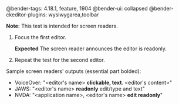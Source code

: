 @bender-tags: 4.18.1, feature, 1904
@bender-ui: collapsed
@bender-ckeditor-plugins: wysiwygarea,toolbar

**Note:** This test is intended for screen readers.

1. Focus the first editor.

	**Expected** The screen reader announces the editor is readonly.
1. Repeat the test for the second editor.

Sample screen readers' outputs (essential part bolded):

* VoiceOver: "&lt;editor's name&gt; **clickable, text**. &lt;editor's content&gt;"
* JAWS: "&lt;editor's name&gt; **readonly** edit/type and text"
* NVDA: "&lt;application name&gt;, &lt;editor's name&gt; **edit readonly**"
